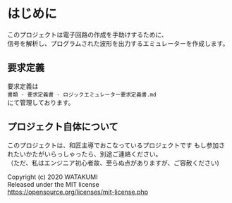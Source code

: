 # はじめに
このプロジェクトは電子回路の作成を手助けするために、   
信号を解析し、プログラムされた波形を出力するエミュレーターを作成します。

## 要求定義
要求定義は   
`書類 - 要求定義書 - ロジックエミュレーター要求定義書.md`   
にて管理しております。

## プロジェクト自体について
このプロジェクトは、和匠主導でおこなっているプロジェクトです
もし参加されたいかたがいらっしゃったら、別途ご連絡ください。   
（ただ、私はエンジニア初心者故、至らぬ点がありますが、ご容赦ください)

Copyright (c) 2020 WATAKUMI   
Released under the MIT license   
https://opensource.org/licenses/mit-license.php